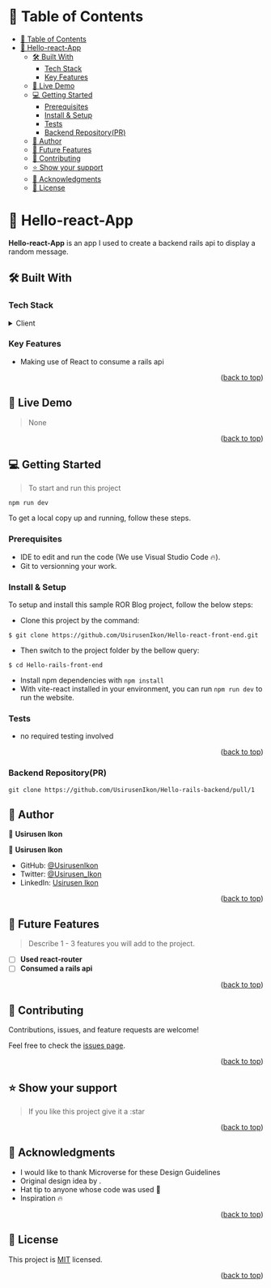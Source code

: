 # 📗 Table of Contents

- [📗 Table of Contents](#-table-of-contents)
- [📖 Hello-react-App ](#-hello-react-app-)
  - [🛠 Built With ](#-built-with-)
    - [Tech Stack ](#tech-stack-)
    - [Key Features ](#key-features-)
  - [🚀 Live Demo ](#-live-demo-)
  - [💻 Getting Started ](#-getting-started-)
    - [Prerequisites](#prerequisites)
    - [Install \& Setup](#install--setup)
    - [Tests](#tests)
    - [Backend Repository(PR)](#backend-repositorypr)
  - [👥 Author ](#-author-)
  - [🔭 Future Features ](#-future-features-)
  - [🤝 Contributing ](#-contributing-)
  - [⭐️ Show your support ](#️-show-your-support-)
  - [🙏 Acknowledgments ](#-acknowledgments-)
  - [📝 License ](#-license-)

<!-- PROJECT DESCRIPTION -->

# 📖 Hello-react-App <a name="about-project"></a>

 **Hello-react-App** is an app I used to create a backend rails api to display a random message.


## 🛠 Built With <a name="React.js"></a>

### Tech Stack <a name="Javascript"></a>

<details>
  <summary>Client</summary>
  <ul>
    <li><a href="https://reactjs.org/">React</a></li>
  </ul>
</details>

<!-- Features -->

### Key Features <a name="key-features"></a>
- Making use of React to consume a rails api

<p align="right">(<a href="#readme-top">back to top</a>)</p>

<!-- LIVE DEMO -->

## 🚀 Live Demo <a name="live-demo"></a>

> None


<p align="right">(<a href="#readme-top">back to top</a>)</p>

<!-- GETTING STARTED -->

## 💻 Getting Started <a name="getting-started"></a>

> To start and run this project
```
npm run dev
```
To get a local copy up and running, follow these steps.

### Prerequisites

- IDE to edit and run the code (We use Visual Studio Code 🔥).
- Git to versionning your work.

### Install & Setup

To setup and install this sample ROR Blog project, follow the below steps:
- Clone this project by the command: 

```
$ git clone https://github.com/UsirusenIkon/Hello-react-front-end.git
```

- Then switch to the project folder by the bellow query:

```
$ cd Hello-rails-front-end
```

- Install npm dependencies with `npm install`
- With vite-react installed in your environment, you can run `npm run dev` to run the website.

### Tests

- no required testing involved

<p align="right">(<a href="#readme-top">back to top</a>)</p>

### Backend Repository(PR)

```
git clone https://github.com/UsirusenIkon/Hello-rails-backend/pull/1
```

<!-- AUTHORS -->

## 👥 Author <a name="authors"></a>

👤 **Usirusen Ikon**

   👤 **Usirusen Ikon**
   - GitHub: [@UsirusenIkon](https://github.com/UsirusenIkon)
   - Twitter: [@Usirusen_Ikon](https://twitter.com/Usirusen_Ikon)
   - LinkedIn: [Usirusen Ikon](https://www.linkedin.com/in/usirusen-ikon)



<p align="right">(<a href="#readme-top">back to top</a>)</p>

<!-- FUTURE FEATURES -->

## 🔭 Future Features <a name="future-features"></a>

> Describe 1 - 3 features you will add to the project.

- [ ] **Used react-router**
- [ ] **Consumed a rails api**

<p align="right">(<a href="#readme-top">back to top</a>)</p>

<!-- CONTRIBUTING -->

## 🤝 Contributing <a name="contributing"></a>

Contributions, issues, and feature requests are welcome!

Feel free to check the [issues page](../../issues/).

<p align="right">(<a href="#readme-top">back to top</a>)</p>

<!-- SUPPORT -->

## ⭐️ Show your support <a name="support"></a>

> If you like this project give it a :star

<p align="right">(<a href="#readme-top">back to top</a>)</p>

<!-- ACKNOWLEDGEMENTS -->

## 🙏 Acknowledgments <a name="acknowledgements"></a>

- I would like to thank Microverse for these Design Guidelines
- Original design idea by .
- Hat tip to anyone whose code was used 🤝
- Inspiration 🔥

<p align="right">(<a href="#readme-top">back to top</a>)</p>

<!-- LICENSE -->

## 📝 License <a name="license"></a>

This project is [MIT](./LICENSE) licensed.

<p align="right">(<a href="#readme-top">back to top</a>)</p>